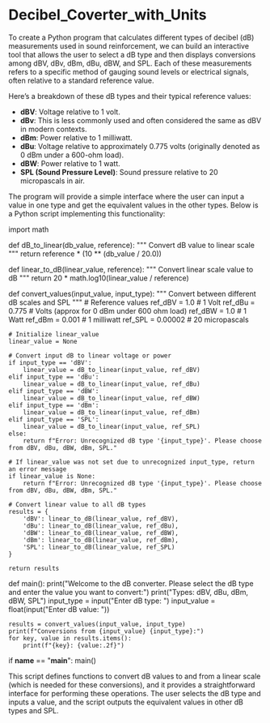 # Decibel_Coverter_with_Units

To create a Python program that calculates different types of decibel (dB) measurements used in sound reinforcement, we can build an interactive tool that allows the user to select a dB type and then displays conversions among dBV, dBv, dBm, dBu, dBW, and SPL. Each of these measurements refers to a specific method of gauging sound levels or electrical signals, often relative to a standard reference value.

Here’s a breakdown of these dB types and their typical reference values:
- **dBV**: Voltage relative to 1 volt.
- **dBv**: This is less commonly used and often considered the same as dBV in modern contexts.
- **dBm**: Power relative to 1 milliwatt.
- **dBu**: Voltage relative to approximately 0.775 volts (originally denoted as 0 dBm under a 600-ohm load).
- **dBW**: Power relative to 1 watt.
- **SPL (Sound Pressure Level)**: Sound pressure relative to 20 micropascals in air.

The program will provide a simple interface where the user can input a value in one type and get the equivalent values in the other types. Below is a Python script implementing this functionality:

import math

def dB_to_linear(db_value, reference):
    """ Convert dB value to linear scale """
    return reference * (10 ** (db_value / 20.0))

def linear_to_dB(linear_value, reference):
    """ Convert linear scale value to dB """
    return 20 * math.log10(linear_value / reference)


def convert_values(input_value, input_type):
    """ Convert between different dB scales and SPL """
    # Reference values
    ref_dBV = 1.0  # 1 Volt
    ref_dBu = 0.775  # Volts (approx for 0 dBm under 600 ohm load)
    ref_dBW = 1.0  # 1 Watt
    ref_dBm = 0.001  # 1 milliwatt
    ref_SPL = 0.00002  # 20 micropascals

    # Initialize linear_value
    linear_value = None

    # Convert input dB to linear voltage or power
    if input_type == 'dBV':
        linear_value = dB_to_linear(input_value, ref_dBV)
    elif input_type == 'dBu':
        linear_value = dB_to_linear(input_value, ref_dBu)
    elif input_type == 'dBW':
        linear_value = dB_to_linear(input_value, ref_dBW)
    elif input_type == 'dBm':
        linear_value = dB_to_linear(input_value, ref_dBm)
    elif input_type == 'SPL':
        linear_value = dB_to_linear(input_value, ref_SPL)
    else:
        return f"Error: Unrecognized dB type '{input_type}'. Please choose from dBV, dBu, dBW, dBm, SPL."

    # If linear_value was not set due to unrecognized input_type, return an error message
    if linear_value is None:
        return f"Error: Unrecognized dB type '{input_type}'. Please choose from dBV, dBu, dBW, dBm, SPL."

    # Convert linear value to all dB types
    results = {
        'dBV': linear_to_dB(linear_value, ref_dBV),
        'dBu': linear_to_dB(linear_value, ref_dBu),
        'dBW': linear_to_dB(linear_value, ref_dBW),
        'dBm': linear_to_dB(linear_value, ref_dBm),
        'SPL': linear_to_dB(linear_value, ref_SPL)
    }

    return results


def main():
    print("Welcome to the dB converter. Please select the dB type and enter the value you want to convert:")
    print("Types: dBV, dBu, dBm, dBW, SPL")
    input_type = input("Enter dB type: ")
    input_value = float(input("Enter dB value: "))

    results = convert_values(input_value, input_type)
    print(f"Conversions from {input_value} {input_type}:")
    for key, value in results.items():
        print(f"{key}: {value:.2f}")

if __name__ == "__main__":
    main()

This script defines functions to convert dB values to and from a linear scale (which is needed for these conversions), and it provides a straightforward interface for performing these operations. The user selects the dB type and inputs a value, and the script outputs the equivalent values in other dB types and SPL.
